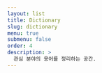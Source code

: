```yaml
---
layout: list
title: Dictionary
slug: dictionary
menu: true
submenu: false
order: 4
description: >
  관심 분야의 용어를 정리하는 공간.
---
```

